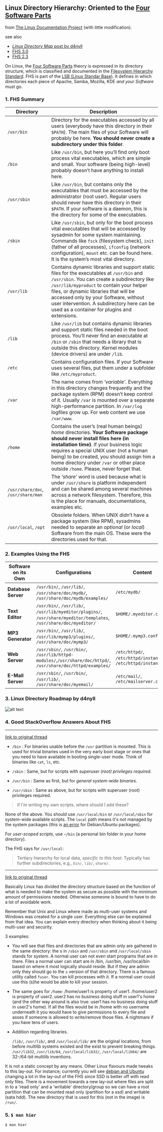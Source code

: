 ## Linux Directory Hierarchy: Oriented to the [Four Software Parts](software-parts.md)

from [The Linux Documentation Project](http://www.tldp.org/HOWTO/HighQuality-Apps-HOWTO/fhs.html) (with little modification).

see also

- [_Linux Directory Map_ post by d4nyll](http://blog.danyll.com/linux-directory-map/)
- [FHS 3.0](https://refspecs.linuxfoundation.org/FHS_3.0/fhs-3.0.html)
- [FHS 2.3](http://www.pathname.com/fhs/)

On Linux, the [Four Software Parts](software-parts.md) theory is expressed in its directory structure, which is classified and documented in the [Filesystem Hierarchy Standard](http://www.pathname.com/fhs/). FHS is part of the [LSB (Linux Standar Base)](http://www.linuxbase.org/). It defines in which directories each piece of Apache, Samba, Mozilla, KDE _and your Software_ must go.

### 1. FHS Summary

Directory | Description
----------|------------
`/usr/bin` | Directory for the executables accessed by all users (everybody have this directory in their `$PATH`). The main files of your Software will probably be here. **You should never create a subdirectory under this folder**.
`/bin` | Like `/usr/bin`, but here you’ll find only boot process vital executables, which are simple and small. Your software (being high-level) probably doesn’t have anything to install here.
`/usr/sbin` | Like `/usr/bin`, but contains only the executables that must be accessed by the administrator (root user). Regular users should never have this directory in their `$PATH`. If your software is a daemon, this is the directory for some of the executables.
`/sbin` | Like `/usr/sbin`, but only for the boot process vital executables that will be accessed by sysadmin for some system maintaining. Commands like `fsck` (filesystem check), `init` (father of all processes), `ifconfig` (network configuration), `mount` etc. can be found here. It is the system’s most vital directory.
`/usr/lib` | Contains dynamic libraries and support static files for the executables at `/usr/bin` and `/usr/sbin`. You can create a subdirectory like `/usr/lib/myproduct` to contain your helper files, or dynamic libraries that will be accessed only by your Software, without user intervention. A subdirectory here can be used as a container for plugins and extensions.
`/lib` | Like `/usr/lib` but contains dynamic libraries and support static files needed in the boot process. You’ll never find an executable at `/bin` or `/sbin` that needs a library that is outside this directory. Kernel modules (device drivers) are under `/lib`.
`/etc` | Contains configuration files. If your Software uses several files, put them under a subfolder like `/etc/myproduct`.
`/var` | The name comes from _‘variable’_. Everything in this directory changes frequently and the package system (RPM) doesn’t keep control of it. Usually `/var` is mounted over a separate high-performance partition. In `/var/log` logfiles grow up. For web content we use `/var/www`.
`/home` | Contains the user’s (real human beings) _home_ directories. **Your Software package should never install files here (in installation time)**. If your business logic requires a special UNIX user (not a human being) to be created, you should assign him a home directory under `/var` or other place outside `/home`. Please, never forget that.
`/usr/share/doc`, `/usr/share/man` | The _‘share’_ word is used because what is under `/usr/share` is platform independent and can be shared among several machines across a network filesystem. Therefore, this is the place for manuals, documentations, examples etc.
`/usr/local`, `/opt` | Obsolete folders. When UNIX didn’t have a package system (like RPM), sysadmins needed to separate an _optional_ (or _local_) Software from the main OS. These were the directories used for that.

### 2. Examples Using the FHS

| Software on its Own | Configurations | Content | Logs, Dumps etc.
----------------------|----------------|---------|-----------------
**Database Server** | `/usr/bin/`, `/usr/lib/`, `/usr/share/doc/mydb/`, `/usr/share/doc/mydb/examples/` | `/etc/mydb/` | `/var/db/instance1/`, `/var/db/instance2/` etc. | `/var/db/instance1/transactions/`, `/var/log/db/access-instance1.log`, `/var/log/db/access-instance2.log`
**Text Editor** | `/usr/bin/`, `/usr/lib/`, `/usr/lib/myeditor/plugins/`, `/usr/share/myeditor/templates`, `/usr/share/doc/myeditor/` | `$HOME/.myeditor.conf` | `$HOME/Docs/` | `$HOME/.myeditor-tmp/`
**MP3 Generator** | `/usr/bin/`, `/usr/lib/`, `/usr/lib/mymp3/plugins/`, `/usr/share/doc/mymp3/` | `$HOME/.mymp3.conf` | `$HOME/Music/` | `$HOME/.mymp3-tmp/`
**Web Server** | `/usr/sbin/`, `/usr/bin/`, `/usr/lib/httpd-modules/`,`/usr/share/doc/httpd/`, `/usr/share/doc/httpd/examples/` | `/etc/httpd/`, `/etc/httpd/instance1/`, `/etc/httpd/instance2/` | `/var/www/`, `/var/www/instance1/`, `/var/www/instance2/` | `/var/logs/httpd/`, `/var/logs/httpd/instance1/`, `/var/logs/httpd/instance2/`
**E-Mail Server** | `/usr/sbin/`, `/usr/bin/`, `/usr/lib/`, `/usr/share/doc/myemail/` | `/etc/mail/`, `/etc/mailserver.cf` | `/var/mail/` | `/var/spool/mailqueue/`, `/var/logs/mail.log`

### 3. Linux Directory Roadmap by d4nyll

![alt text](http://blog.danyll.com/content/images/2015/04/linux_directory_map_hd.png "FHS Roadmap")

### 4. Good StackOverflow Answers About FHS
---

[link to original thread](http://askubuntu.com/questions/308045/differences-between-bin-sbin-usr-bin-usr-sbin-usr-local-bin-usr-local)


-  `/bin` : For binaries usable before the `/usr` partition is mounted. This is used for trivial binaries used in the very early boot stage or ones that you need to have available in booting single-user mode. Think of binaries like `cat`, `ls`, etc.

-  `/sbin`  : Same, but for scripts with *superuser (root) privileges required*.

- `/usr/bin` : Same as first, but for *general system-wide binaries*.

- `/usr/sbin` : Same as above, but for scripts with superuser (root) privileges required.

> if I'm writing my own scripts, where should I add these?

None of the above. You should use `/usr/local/bin` or `/usr/local/sbin` for system-wide available scripts. The `local` path means it's not managed by the system packages (this is [an error](http://lintian.debian.org/tags/file-in-usr-local.html) for Debian/Ubuntu packages).

For *user-scoped scripts*, use `~/bin` (a personal bin folder in your home directory).

The FHS says for `/usr/local`:

> Tertiary hierarchy for local data, *specific to this host*. Typically has further subdirectories, e.g., `bin/`, `lib/`, `share/`.

---

[link to original thread](http://askubuntu.com/questions/138547/how-to-understand-the-ubuntu-file-system-layout)

Basically Linux has divided the directory structure based on the function of what is needed to make the system as secure as possible with the minimum amount of permissions needed. Otherwise someone is bound to have to do a lot of avoidable work.

Remember that Unix and Linux where made as multi-user systems and Windows was created for a single user. Everything else can be explained from that idea. You can explain every directory when thinking about it being multi-user and security.

3 examples:

- You will see that files and directories that are admin only are gathered in the same directory: the s in `/sbin` and `/usr/sbin` and `/usr/local/sbin` stands for system. A normal user can not even start programs that are in there. Files a normal user can start are in /bin, /usr/bin, /usr/local/bin based on where it most logically should reside. But if they are admin only they should go to the `s` version of that directory.
There is a famous utility called `fuser`. You can kill processes with it. If a normal user could use this (s)he would be able to kill your session.

- The same goes for `/home`: /home/user1 is property of user1. /home/user2 is property of user2. user2 has no business doing stuff in user1's home (and the other way around is also true: user1 has no business doing stuff in user2's home). If all the files would be in /home with no username underneath it you would have to give permissions to every file and asses if someone is allowed to write/remove those files. A nightmare if you have tens of users.

- Addition regarding libraries.

  `/lib/`, `/usr/lib/`, and `/usr/local/lib/` are the original locations, from before multilib
systems existed and the exist to prevent breaking things. `/usr/lib32`, `/usr/lib/64`, `/usr/local/lib32/`, `/usr/local/lib64/` are 32-/64-bit multilib inventions.


It is not a static concept by any means. Other Linux flavours made tweaks to this lay-out. For instance; currently you will see [debian and Ubuntu](http://wiki.debian.org/ReleaseGoals/RunDirectory#A.2BAC8-run) changing a lot in the lay-out of the FHS since SSD is better off with read only files. There is a movement towards a new lay-out where files are split in to a 'read only' and a 'writable' directory/group so we can have a root partition that can be mounted read only (partition for a ssd) and writable (sata hdd).
The new directory that is used for this (not in the image) is `/run/`.

### 5. `$ man hier`

`$ man hier`
